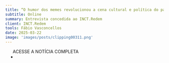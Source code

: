 ```yaml
---
title: “O humor dos memes revolucionou a cena cultural e política do país nos últimos anos”, afirma o pesquisador Viktor Chagas
subtitle: Online
summary: Entrevista concedida ao INCT.Redem
client: INCT.Redem
tools: Fábio Vasconcellos
date: 2025-03-22
image: 'images/posts/clipping00311.png'
---
```


<div class="post__share"><ul class="share__list list-reset">ACESSE A NOTÍCIA COMPLETA<li class="share__item" style="margin-left: 10px"><a class="share__link share__facebook" style="background: #fa5657" href=https://redem.tec.br/analise-de-conjuntur/o-humor-dos-memes-revolucionou-a-cena-cultural-e-politica-do-pais-nos-ultimos-anos-afirma-o-pesquisador-viktor-chagas/ title="Link" rel="nofolow"><i class="fa-solid fa-link"></i></a></li></ul></div>
<!-- <div class="gallery-box"><div class="gallery"><img src="/clipping/images/example-1.jpg" loading="lazy" alt="Project"><img src="/clipping/images/example-2.jpg" loading="lazy" alt="Project"></div><em>Gallery / <a href="https://www.freepik.com/" target="_blank">Freepic</a></em></div> -->
